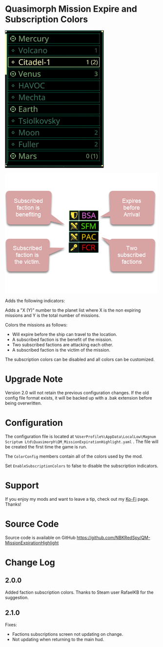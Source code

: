 # Quasimorph Mission Expire and Subscription Colors

![alt text](media/PlanetList.png)

![alt text](<Color Key.png>)

Adds the following indicators:

Adds a "X (Y)" number to the planet list where X is the non expiring missions and Y is the total number of missions.

Colors the missions as follows:
* Will expire before the ship can travel to the location.
* A subscribed faction is the benefit of the mission.
* Two subscribed factions are attacking each other.
* A subscribed faction is the victim of the mission.

The subscription colors can be disabled and all colors can be customized.

# Upgrade Note
Version 2.0 will not retain the previous configuration changes.
If the old config file format exists, it will be backed up with a .bak extension before being overwritten.

# Configuration
The configuration file is located at ```%UserProfile%\AppData\LocalLow\Magnum Scriptum Ltd\Quasimorph\QM_MissionExpirationHighlight.yaml``` .
The file will be created the first time the game is run.

The `ColorConfig` members contain all of the colors used by the mod.

Set `EnableSubscriptionColors` to false to disable the subscription indicators.

# Support
If you enjoy my mods and want to leave a tip, check out my [Ko-Fi](https://ko-fi.com/nbkredspy71915) page.
Thanks!

# Source Code
Source code is available on GitHub https://github.com/NBKRedSpy/QM-MissionExpirationHighlight

# Change Log

## 2.0.0
Added faction subscription colors.
Thanks to Steam user RafaelKB for the suggestion.

## 2.1.0

Fixes:
* Factions subscriptions screen not updating on change.
* Not updating when returning to the main hud.